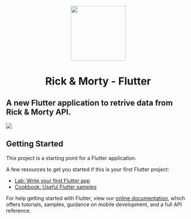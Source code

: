 <div align="center">
  
  
  <img src="https://dumielauxepices.net/sites/default/files/rick-and-morty-clipart-741375-6689671.png" width="150"/>
  
   # Rick & Morty - Flutter 
  
  
</div>

A new Flutter application to retrive data from Rick & Morty API.
---
![](https://media.giphy.com/media/q9KaEjVuKcpl6/giphy.gif)

## Getting Started

This project is a starting point for a Flutter application.

A few resources to get you started if this is your first Flutter project:

- [Lab: Write your first Flutter app](https://flutter.io/docs/get-started/codelab)
- [Cookbook: Useful Flutter samples](https://flutter.io/docs/cookbook)

For help getting started with Flutter, view our 
[online documentation](https://flutter.io/docs), which offers tutorials, 
samples, guidance on mobile development, and a full API reference.
